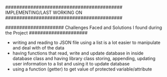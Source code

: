 ########################################## IMPLEMENTING/LAST WORKING ON ##########################################


##################### Challenges Faced and Solutions I found during the Project #####################
- writing and reading to JSON file using a list is a lot easier to manipulate and deal with of the data
- having functions that read, write and update database in inside database class and having library class storing, appending, updating user information to a list and using it to update database
- using a function (getter) to get value of protected variable/attribute

